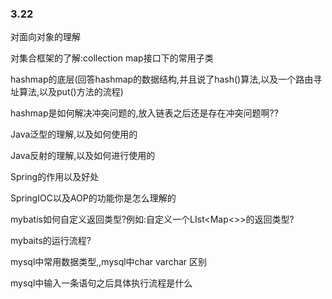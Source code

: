 ### 3.22

对面向对象的理解

对集合框架的了解:collection map接口下的常用子类

hashmap的底层(回答hashmap的数据结构,并且说了hash()算法,以及一个路由寻址算法,以及put()方法的流程)

hashmap是如何解决冲突问题的,放入链表之后还是存在冲突问题啊??



Java泛型的理解,以及如何使用的

Java反射的理解,以及如何进行使用的



Spring的作用以及好处

SpringIOC以及AOP的功能你是怎么理解的



mybatis如何自定义返回类型?例如:自定义一个LIst<Map<>>的返回类型?

mybaits的运行流程?



mysql中常用数据类型,,mysql中char  varchar 区别

mysql中输入一条语句之后具体执行流程是什么

